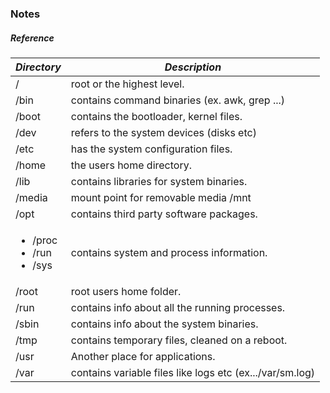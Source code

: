 ### Notes

##### Reference

|*Directory*|*Description*|
|--|--|
|/|root or the highest level.|
|/bin|contains command binaries (ex. awk, grep ...)|
|/boot| contains the bootloader, kernel files.|
|/dev|refers to the system devices (disks etc)|
|/etc|has the system configuration files.|
|/home|the users home directory.|
|/lib|contains libraries for system binaries.|
|/media|mount point for removable media  /mnt |
|/opt|contains third party software packages.|
|<ul><li>/proc</li><li>/run</li><li>/sys</li></ul>|contains system and process information.|
|/root| root users home folder.|
|/run| contains info about all the running processes.|
|/sbin|contains info about the system binaries.|
|/tmp| contains temporary files, cleaned on a reboot. |
|/usr|Another place for applications.|
|/var|contains variable files like logs etc (ex.../var/sm.log)|
